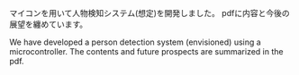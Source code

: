 マイコンを用いて人物検知システム(想定)を開発しました。
pdfに内容と今後の展望を纏めています。

We have developed a person detection system (envisioned) using a microcontroller.
The contents and future prospects are summarized in the pdf.
